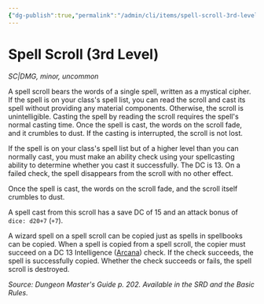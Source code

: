 ```yaml
---
{"dg-publish":true,"permalink":"/admin/cli/items/spell-scroll-3rd-level/","tags":["compendium/src/5e/dmg","item/gear/sc-dmg","item/rarity/uncommon","item/tier/minor"],"updated":"2025-01-11T15:32:20.545+00:00"}
---
```


# Spell Scroll (3rd Level)
*SC|DMG, minor, uncommon*  


A spell scroll bears the words of a single spell, written as a mystical cipher. If the spell is on your class's spell list, you can read the scroll and cast its spell without providing any material components. Otherwise, the scroll is unintelligible. Casting the spell by reading the scroll requires the spell's normal casting time. Once the spell is cast, the words on the scroll fade, and it crumbles to dust. If the casting is interrupted, the scroll is not lost.

If the spell is on your class's spell list but of a higher level than you can normally cast, you must make an ability check using your spellcasting ability to determine whether you cast it successfully. The DC is 13. On a failed check, the spell disappears from the scroll with no other effect.

Once the spell is cast, the words on the scroll fade, and the scroll itself crumbles to dust.

A spell cast from this scroll has a save DC of 15 and an attack bonus of `dice: d20+7` (`+7`).

A wizard spell on a spell scroll can be copied just as spells in spellbooks can be copied. When a spell is copied from a spell scroll, the copier must succeed on a DC 13 Intelligence ([Arcana](/3-Mechanics/CLI/rules/skills.md#Arcana)) check. If the check succeeds, the spell is successfully copied. Whether the check succeeds or fails, the spell scroll is destroyed.

*Source: Dungeon Master's Guide p. 202. Available in the SRD and the Basic Rules.*